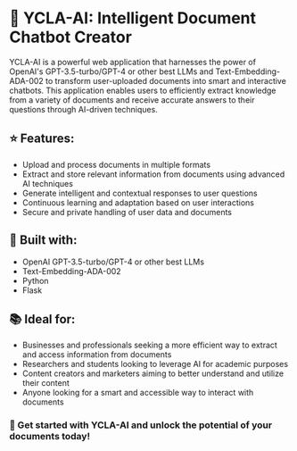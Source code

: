 # 🚀 YCLA-AI: Intelligent Document Chatbot Creator

YCLA-AI is a powerful web application that harnesses the power of OpenAI's GPT-3.5-turbo/GPT-4 or other best LLMs and Text-Embedding-ADA-002 to transform user-uploaded documents into smart and interactive chatbots. This application enables users to efficiently extract knowledge from a variety of documents and receive accurate answers to their questions through AI-driven techniques.

## ⭐ Features:
- Upload and process documents in multiple formats 
- Extract and store relevant information from documents using advanced AI techniques 
- Generate intelligent and contextual responses to user questions 
- Continuous learning and adaptation based on user interactions 
- Secure and private handling of user data and documents

## 🔧 Built with:

- OpenAI GPT-3.5-turbo/GPT-4 or other best LLMs
- Text-Embedding-ADA-002
- Python
- Flask

## 📚 Ideal for:

- Businesses and professionals seeking a more efficient way to extract and access information from documents
- Researchers and students looking to leverage AI for academic purposes
- Content creators and marketers aiming to better understand and utilize their content
- Anyone looking for a smart and accessible way to interact with documents


### 📖 Get started with YCLA-AI and unlock the potential of your documents today!